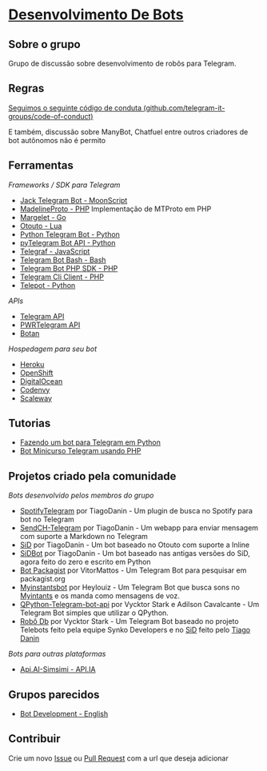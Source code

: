 # [Desenvolvimento De Bots](https://telegram.me/DesenvolvimentoDeBots)

## Sobre o grupo
Grupo de discussão sobre desenvolvimento de robôs para Telegram.

## Regras
[Seguimos o seguinte código de conduta (github.com/telegram-it-groups/code-of-conduct)](https://github.com/telegram-it-groups/code-of-conduct)

E também, discussão sobre ManyBot, Chatfuel entre outros criadores de bot autônomos não é permito

## Ferramentas
*Frameworks / SDK para Telegram*
- [Jack Telegram Bot - MoonScript](https://github.com/Imandaneshi/jack-telegram-bot)
- [MadelineProto - PHP](https://github.com/danog/MadelineProto)
Implementação de MTProto em PHP
- [Margelet - Go](https://github.com/zhulik/margelet)
- [Otouto - Lua](https://github.com/topkecleon/otouto)
- [Python Telegram Bot - Python](https://github.com/python-telegram-bot/python-telegram-bot)
- [pyTelegram Bot API - Python](https://github.com/eternnoir/pyTelegramBotAPI)
- [Telegraf - JavaScript](https://github.com/telegraf/telegraf)
- [Telegram Bot Bash - Bash](https://github.com/topkecleon/telegram-bot-bash)
- [Telegram Bot PHP SDK - PHP](https://telegram-bot-sdk.readme.io/docs)
- [Telegram Cli Client - PHP](https://github.com/zyberspace/php-telegram-cli-client)
- [Telepot - Python](https://github.com/nickoala/telepot)

*APIs*
- [Telegram API](https://core.telegram.org/bots/api)
- [PWRTelegram API](http://pwrtelegram.xyz/)
- [Botan](http://botan.io/)

*Hospedagem para seu bot*
- [Heroku](https://www.heroku.com/)
- [OpenShift](https://www.openshift.com/)
- [DigitalOcean](https://www.digitalocean.com/)
- [Codenvy](https://codenvy.com/)
- [Scaleway](https://www.scaleway.com/)

## Tutorias
- [Fazendo um bot para Telegram em Python](https://juliarizza.wordpress.com/2016/08/06/fazendo-um-bot-para-telegram-em-python/)
- [Bot Minicurso Telegram usando PHP](https://github.com/vitormattos/bot-minicurso-telegram)

## Projetos criado pela comunidade
*Bots desenvolvido pelos membros do grupo*
- [SpotifyTelegram](https://github.com/TiagoDanin/SpotifyTelegram) por TiagoDanin - Um plugin de busca no Spotify para bot no Telegram
- [SendCH-Telegram](https://github.com/TiagoDanin/SendCH-Telegram) por TiagoDanin - Um webapp para enviar mensagem com suporte a Markdown no Telegram
- [SiD](https://github.com/TiagoDanin/SiD) por TiagoDanin - Um bot baseado no Otouto com suporte a Inline
- [SiDBot](https://github.com/TiagoDanin/SiDBot) por TiagoDanin - Um bot baseado nas antigas versões do SiD, agora feito do zero e escrito em Python
- [Bot Packagist](https://github.com/vitormattos/bot-packagist) por VitorMattos - Um Telegram Bot para pesquisar em packagist.org
- [Myinstantsbot](https://github.com/heylouiz/myinstantsbot) por Heylouiz - Um Telegram Bot que busca sons no [Myintants](www.myinstants.com) e os manda como mensagens de voz.
- [QPython-Telegram-bot-api](https://github.com/VycktorStark/QPython-Telegram-bot-api) por Vycktor Stark e Adilson Cavalcante - Um Telegram Bot simples que utilizar o QPython.
- [Robô Db](https://github.com/VycktorStark/DbRobot) por Vycktor Stark - Um Telegram Bot baseado no projeto Telebots feito pela equipe Synko Developers e no [SiD](https://github.com/TiagoDanin/SiD) feito pelo [Tiago Danin](https://github.com/TiagoDanin/SiD)

*Bots para outras plataformas*
- [Api.AI-Simsimi - API.IA](https://github.com/VycktorStark/Api.AI-Simsimi)

## Grupos parecidos
- [Bot Development - English](https://telegram.me/BotDevelopment)

## Contribuir
Crie um novo [Issue](https://github.com/TiagoDanin/DesenvolvimentoDeBots/issues/new) ou [Pull Request](https://github.com/TiagoDanin/DesenvolvimentoDeBots/compare) com a url que deseja adicionar 
